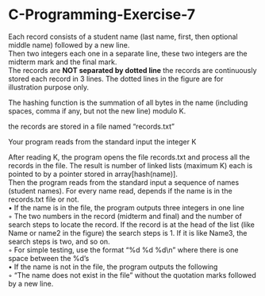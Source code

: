# C-Programming-Exercise-7
Each record consists of a student name (last name, first, then optional middle name) followed by a new line.  
Then two integers each one in a separate line, these two integers are the midterm mark and the final mark.  
The records are **NOT separated by dotted line** the records are continuously stored each record in 3 lines. The dotted lines in the figure are for illustration purpose only.  

The hashing function is the summation of all bytes in the name (including spaces, comma if any, but not the new line) modulo K.  

the records are stored in a file named “records.txt”  

Your program reads from the standard input the integer K  

After reading K, the program opens the file records.txt and process all the records in the file. The result is number of linked lists (maximum K) each is pointed to by a pointer stored in array[hash(name)].  
Then the program reads from the standard input a sequence of names (student names).   For every name read, depends if the name is in the records.txt file or not.  
• If the name is in the file, the program outputs three integers in one line  
  ◦ The two numbers in the record (midterm and final) and the number of search steps to locate the record. If the record is at the head of the list (like Name or name2 in the figure) the search steps is 1. If it is like Name3, the search steps is two, and so on.  
  ◦ For simple testing, use the format “%d %d %d\n” where there is one space between the %d’s  
• If the name is not in the file, the program outputs the following  
  ◦ “The name does not exist in the file” without the quotation marks followed by a new line.  
